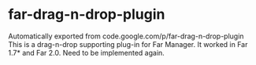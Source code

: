 # far-drag-n-drop-plugin
Automatically exported from code.google.com/p/far-drag-n-drop-plugin
This is a drag-n-drop supporting plug-in for Far Manager. It worked in Far 1.7* and Far 2.0. Need to be implemented again.
